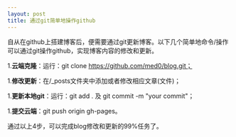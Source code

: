 ```yaml
---
layout: post
title: 通过git简单地操作github
---
```

自从在github上搭建博客后，便需要通过git更新博客。以下几个简单地命令/操作可以通过git操作github，实现博客内容的修改和更新。

1.**云端克隆**：运行：git clone https://github.com/med0/blog.git；

1.**修改更新**：在/_posts文件夹中添加或者修改相应文章(文件)；

1.**更新本地git**：运行：git add .  及  git commit -m "your commit"；

1.**提交云端**：git push origin gh-pages。

通过以上4步，可以完成blog修改和更新的99%任务了。
